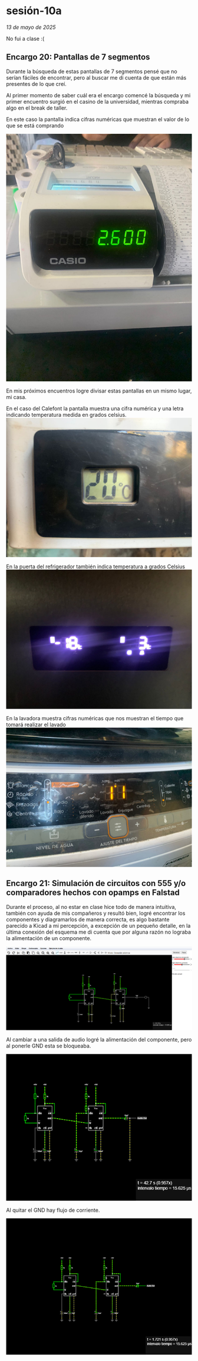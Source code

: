 # sesión-10a
*13 de mayo de 2025*

No fui a clase :(

## Encargo 20: Pantallas de 7 segmentos 

Durante la búsqueda de estas pantallas de 7 segmentos pensé que no serían fáciles de encontrar, pero al buscar me di cuenta de que están más presentes de lo que creí.

Al primer momento de saber cuál era el encargo comencé la búsqueda y mi primer encuentro surgió en el casino de la universidad, mientras compraba algo en el break de taller.

En este caso la pantalla indica cifras numéricas que muestran el valor de lo que se está comprando

![MaquinaRegistradora](https://github.com/AlanisMria/dis8644-2025-1/blob/main/27-AlanisMria/sesion-10a/archivos/MaquinaRegistradora.jpg)

En mis próximos encuentros logre divisar estas pantallas en un mismo lugar, mi casa.

En el caso del Calefont la pantalla muestra una cifra numérica y una letra indicando temperatura medida en grados celsius.
![calefont](https://github.com/AlanisMria/dis8644-2025-1/blob/main/27-AlanisMria/sesion-10a/archivos/Calefont.jpg)

En la puerta del refrigerador también indica temperatura a  grados Celsius
![refrigerador](https://github.com/AlanisMria/dis8644-2025-1/blob/main/27-AlanisMria/sesion-10a/archivos/Refrigerador.jpg)

En la lavadora muestra cifras numéricas que nos muestran el tiempo que tomará realizar el lavado 
![lavadora](https://github.com/AlanisMria/dis8644-2025-1/blob/main/27-AlanisMria/sesion-10a/archivos/lavadora.jpg)

## Encargo 21: Simulación de circuitos con 555 y/o comparadores hechos con opamps en Falstad

Durante el proceso, al no estar en clase hice todo de manera intuitiva, también con ayuda de mis compañeros y resultó bien, logré encontrar los componentes y diagramarlos de manera correcta, es algo bastante parecido a Kicad a mi percepción, a excepción de un pequeño detalle, en la última conexión del esquema me di cuenta que por alguna razón no lograba la alimentación de un componente.

![variacionAtariPunkEnFalstad](https://github.com/AlanisMria/dis8644-2025-1/blob/main/27-AlanisMria/sesion-10a/archivos/variacionAtariPunkEnFalstad.png)

Al cambiar a una salida de audio logré la alimentación del componente, pero al ponerle GND esta se bloqueaba.

![Gnd](https://github.com/AlanisMria/dis8644-2025-1/blob/main/27-AlanisMria/sesion-10a/archivos/Gnd.png)

Al quitar el GND hay flujo de corriente.

![nognd](https://github.com/AlanisMria/dis8644-2025-1/blob/main/27-AlanisMria/sesion-10a/archivos/nognd.png)






